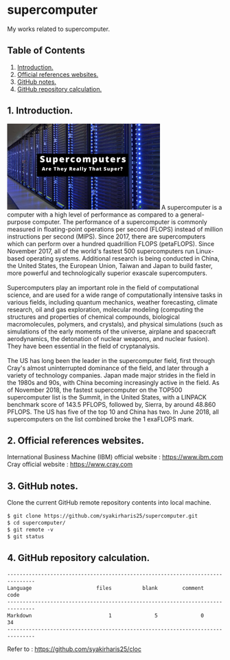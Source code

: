 # supercomputer
My works related to supercomputer.

## Table of Contents
1. [Introduction.](#introduction)
2. [Official references websites.](#references)
3. [GitHub notes.](#github)
4. [GitHub repository calculation.](#calculation)

<a name="introduction"></a>
## 1. Introduction.
<img src="supercomputer.jpg" height="200">
A supercomputer is a computer with a high level of performance as compared to a general-purpose computer. The performance of a supercomputer is commonly measured in floating-point operations per second (FLOPS) instead of million instructions per second (MIPS). Since 2017, there are supercomputers which can perform over a hundred quadrillion FLOPS (petaFLOPS). Since November 2017, all of the world's fastest 500 supercomputers run Linux-based operating systems. Additional research is being conducted in China, the United States, the European Union, Taiwan and Japan to build faster, more powerful and technologically superior exascale supercomputers.
<br /><br />
Supercomputers play an important role in the field of computational science, and are used for a wide range of computationally intensive tasks in various fields, including quantum mechanics, weather forecasting, climate research, oil and gas exploration, molecular modeling (computing the structures and properties of chemical compounds, biological macromolecules, polymers, and crystals), and physical simulations (such as simulations of the early moments of the universe, airplane and spacecraft aerodynamics, the detonation of nuclear weapons, and nuclear fusion). They have been essential in the field of cryptanalysis.
<br /><br />
The US has long been the leader in the supercomputer field, first through Cray's almost uninterrupted dominance of the field, and later through a variety of technology companies. Japan made major strides in the field in the 1980s and 90s, with China becoming increasingly active in the field. As of November 2018, the fastest supercomputer on the TOP500 supercomputer list is the Summit, in the United States, with a LINPACK benchmark score of 143.5 PFLOPS, followed by, Sierra, by around 48.860 PFLOPS. The US has five of the top 10 and China has two. In June 2018, all supercomputers on the list combined broke the 1 exaFLOPS mark.

<a name="references"></a>
## 2. Official references websites. 
International Business Machine (IBM) official website : https://www.ibm.com <br />
Cray official website : https://www.cray.com <br />
 
<a name="github"></a>
## 3. GitHub notes.
Clone the current GitHub remote repository contents into local machine.
```
$ git clone https://github.com/syakirharis25/supercomputer.git
$ cd supercomputer/
$ git remote -v
$ git status
```

<a name="calculation"></a>
## 4. GitHub repository calculation.
```
-------------------------------------------------------------------------------
Language                     files          blank        comment           code
-------------------------------------------------------------------------------
Markdown                         1              5              0             34
-------------------------------------------------------------------------------
```
Refer to : https://github.com/syakirharis25/cloc
